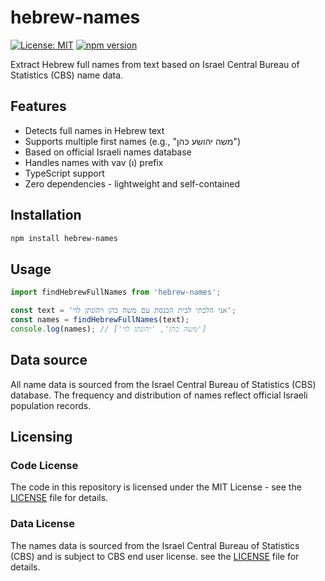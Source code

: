 # hebrew-names

[![License: MIT](https://img.shields.io/badge/License-MIT-yellow.svg)](https://opensource.org/licenses/MIT)
[![npm version](https://img.shields.io/npm/v/find-hebrew-names.svg)](https://www.npmjs.com/package/find-hebrew-names)

Extract Hebrew full names from text based on Israel Central Bureau of Statistics (CBS) name data.

## Features
- Detects full names in Hebrew text
- Supports multiple first names (e.g., "משה יהושע כהן")
- Based on official Israeli names database
- Handles names with vav (ו) prefix
- TypeScript support
- Zero dependencies - lightweight and self-contained

## Installation
```bash
npm install hebrew-names
```
## Usage
```ts
import findHebrewFullNames from 'hebrew-names';

const text = 'אני הלכתי לבית הכנסת עם משה כהן ויהונתן לוי';
const names = findHebrewFullNames(text);
console.log(names); // ['משה כהן', 'יהונתן לוי']
```
## Data source
All name data is sourced from the Israel Central Bureau of Statistics (CBS) database. The frequency and distribution of names reflect official Israeli population records.

## Licensing
### Code License
The code in this repository is licensed under the MIT License - see the [LICENSE](./LICENSE) file for details.

### Data License
The names data is sourced from the Israel Central Bureau of Statistics (CBS) and is subject to CBS end user license. see the [LICENSE](./LICENSE) file for details.
